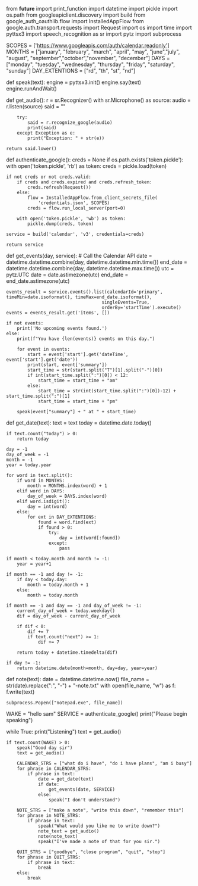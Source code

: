 from __future__ import print_function
import datetime
import pickle
import os.path
from googleapiclient.discovery import build
from google_auth_oauthlib.flow import InstalledAppFlow
from google.auth.transport.requests import Request
import os
import time
import pyttsx3
import speech_recognition as sr
import pytz
import subprocess

SCOPES = ['https://www.googleapis.com/auth/calendar.readonly']
MONTHS = ["january", "february", "march", "april", "may", "june","july", "august", "september","october","november", "december"]
DAYS = ["monday", "tuesday", "wednesday", "thursday", "friday", "saturday", "sunday"]
DAY_EXTENTIONS = ["rd", "th", "st", "nd"]

def speak(text):
    engine = pyttsx3.init()
    engine.say(text)
    engine.runAndWait()

def get_audio():
    r = sr.Recognizer()
    with sr.Microphone() as source:
        audio = r.listen(source)
        said = ""

        try:
            said = r.recognize_google(audio)
            print(said)
        except Exception as e:
            print("Exception: " + str(e))

    return said.lower()


def authenticate_google():
    creds = None
    if os.path.exists('token.pickle'):
        with open('token.pickle', 'rb') as token:
            creds = pickle.load(token)

    if not creds or not creds.valid:
        if creds and creds.expired and creds.refresh_token:
            creds.refresh(Request())
        else:
            flow = InstalledAppFlow.from_client_secrets_file(
                'credentials.json', SCOPES)
            creds = flow.run_local_server(port=0)

        with open('token.pickle', 'wb') as token:
            pickle.dump(creds, token)

    service = build('calendar', 'v3', credentials=creds)

    return service

def get_events(day, service):
    # Call the Calendar API
    date = datetime.datetime.combine(day, datetime.datetime.min.time())
    end_date = datetime.datetime.combine(day, datetime.datetime.max.time())
    utc = pytz.UTC
    date = date.astimezone(utc)
    end_date = end_date.astimezone(utc)

    events_result = service.events().list(calendarId='primary', timeMin=date.isoformat(), timeMax=end_date.isoformat(),
                                        singleEvents=True,
                                        orderBy='startTime').execute()
    events = events_result.get('items', [])

    if not events:
        print('No upcoming events found.')
    else:
        print(f"You have {len(events)} events on this day.")

        for event in events:
            start = event['start'].get('dateTime', event['start'].get('date'))
            print(start, event['summary'])
            start_time = str(start.split("T")[1].split("-")[0])
            if int(start_time.split(":")[0]) < 12:
                start_time = start_time + "am"
            else:
                start_time = str(int(start_time.split(":")[0])-12) + start_time.split(":")[1]
                start_time = start_time + "pm"

        speak(event["summary"] + " at " + start_time)

def get_date(text):
    text = text
    today = datetime.date.today()

    if text.count("today") > 0:
        return today

    day = -1
    day_of_week = -1
    month = -1
    year = today.year

    for word in text.split():
        if word in MONTHS:
            month = MONTHS.index(word) + 1
        elif word in DAYS:
            day_of_week = DAYS.index(word)
        elif word.isdigit():
            day = int(word)
        else:
            for ext in DAY_EXTENTIONS:
                found = word.find(ext)
                if found > 0:
                    try:
                        day = int(word[:found])
                    except:
                        pass

    if month < today.month and month != -1:  
        year = year+1

    if month == -1 and day != -1:  
        if day < today.day:
            month = today.month + 1
        else:
            month = today.month

    if month == -1 and day == -1 and day_of_week != -1:
        current_day_of_week = today.weekday()
        dif = day_of_week - current_day_of_week

        if dif < 0:
            dif += 7
            if text.count("next") >= 1:
                dif += 7

        return today + datetime.timedelta(dif)

    if day != -1:
        return datetime.date(month=month, day=day, year=year)

def note(text):
    date = datetime.datetime.now()
    file_name = str(date).replace(":", "-") + "-note.txt"
    with open(file_name, "w") as f:
        f.write(text)

    subprocess.Popen(["notepad.exe", file_name])

WAKE = "hello sam"
SERVICE = authenticate_google()
print("Please begin speaking")

while True:
    print("Listening")
    text = get_audio()

    if text.count(WAKE) > 0:
        speak("Good day sir")
        text = get_audio()

        CALENDAR_STRS = ["what do i have", "do i have plans", "am i busy"]
        for phrase in CALENDAR_STRS:
            if phrase in text:
                date = get_date(text)
                if date:
                    get_events(date, SERVICE)
                else:
                    speak("I don't understand")

        NOTE_STRS = ["make a note", "write this down", "remember this"]
        for phrase in NOTE_STRS:
            if phrase in text:
                speak("What would you like me to write down?")
                note_text = get_audio()
                note(note_text)
                speak("I've made a note of that for you sir.")

        QUIT_STRS = ["goodbye", "close program", "quit", "stop"]
        for phrase in QUIT_STRS:
            if phrase in text:
                break
        else:
        	break
